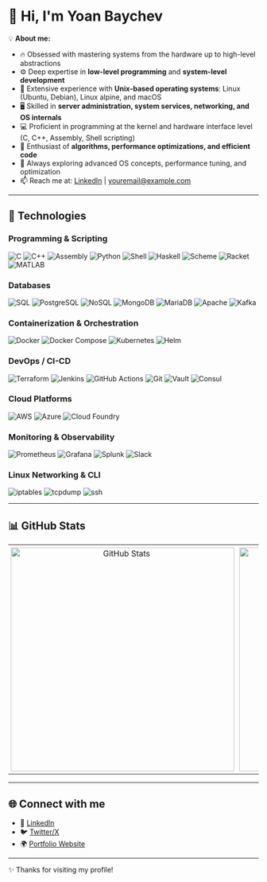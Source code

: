 # 👋 Hi, I'm Yoan Baychev  

💡 **About me:**  
- 🔥 Obsessed with mastering systems from the hardware up to high-level abstractions
- ⚙️ Deep expertise in **low-level programming** and **system-level development**  
- 🐧 Extensive experience with **Unix-based operating systems**: Linux (Ubuntu, Debian), Linux alpine, and macOS  
- 🖥️ Skilled in **server administration, system services, networking, and OS internals**  
- 💻 Proficient in programming at the kernel and hardware interface level (C, C++, Assembly, Shell scripting)  
- 🧠 Enthusiast of **algorithms, performance optimizations, and efficient code**  
- 🌱 Always exploring advanced OS concepts, performance tuning, and optimization  
- 📫 Reach me at: [LinkedIn](https://linkedin.com/in/your-profile) | youremail@example.com

---

## 🧰 Technologies

### Programming & Scripting
![C](https://img.shields.io/badge/-C-00599C?logo=c&logoColor=white)
![C++](https://img.shields.io/badge/-C++-00599C?logo=cplusplus&logoColor=white)
![Assembly](https://img.shields.io/badge/-Assembly-6E4C13?logo=asm&logoColor=white)
![Python](https://img.shields.io/badge/-Python-3776AB?logo=python&logoColor=white)
![Shell](https://img.shields.io/badge/-Shell-4EAA25?logo=gnu-bash&logoColor=white)
![Haskell](https://img.shields.io/badge/-Haskell-5D4F85?logo=haskell&logoColor=white)
![Scheme](https://img.shields.io/badge/-Scheme-EF2D5E?logo=racket&logoColor=white)
![Racket](https://img.shields.io/badge/-Racket-9F1D20?logo=racket&logoColor=white)
![MATLAB](https://img.shields.io/badge/-MATLAB-0076A8?logo=mathworks&logoColor=white)

### Databases
![SQL](https://img.shields.io/badge/-SQL-4479A1?logo=postgresql&logoColor=white)
![PostgreSQL](https://img.shields.io/badge/-PostgreSQL-4479A1?logo=postgresql&logoColor=white)
![NoSQL](https://img.shields.io/badge/-NoSQL-008000?logo=mongodb&logoColor=white)
![MongoDB](https://img.shields.io/badge/-MongoDB-47A248?logo=mongodb&logoColor=white)
![MariaDB](https://img.shields.io/badge/-MariaDB-003545?logo=mariadb&logoColor=white)
![Apache](https://img.shields.io/badge/-Apache-FD4B3B?logo=apache&logoColor=white)
![Kafka](https://img.shields.io/badge/-Kafka-231F20?logo=apachekafka&logoColor=white)

### Containerization & Orchestration
![Docker](https://img.shields.io/badge/-Docker-2496ED?logo=docker&logoColor=white)
![Docker Compose](https://img.shields.io/badge/-Docker%20Compose-2496ED?logo=docker&logoColor=white)
![Kubernetes](https://img.shields.io/badge/-Kubernetes-326CE5?logo=kubernetes&logoColor=white)
![Helm](https://img.shields.io/badge/-Helm-0F52BA?logo=helm&logoColor=white)

### DevOps / CI-CD
![Terraform](https://img.shields.io/badge/-Terraform-7B42BC?logo=terraform&logoColor=white)
![Jenkins](https://img.shields.io/badge/-Jenkins-D24939?logo=jenkins&logoColor=white)
![GitHub Actions](https://img.shields.io/badge/-GitHub%20Actions-2088FF?logo=github-actions&logoColor=white)
![Git](https://img.shields.io/badge/-Git-F05032?logo=git&logoColor=white)
![Vault](https://img.shields.io/badge/-Vault-000000?logo=vault&logoColor=white)
![Consul](https://img.shields.io/badge/-Consul-463DFA?logo=consul&logoColor=white)

### Cloud Platforms
![AWS](https://img.shields.io/badge/-AWS-232F3E?logo=amazon-aws&logoColor=white)
![Azure](https://img.shields.io/badge/-Azure-0089D6?logo=microsoft-azure&logoColor=white)
![Cloud Foundry](https://img.shields.io/badge/-Cloud%20Foundry-FF6F00?logo=cloudfoundry&logoColor=white)

### Monitoring & Observability
![Prometheus](https://img.shields.io/badge/-Prometheus-E6522C?logo=prometheus&logoColor=white)
![Grafana](https://img.shields.io/badge/-Grafana-F46800?logo=grafana&logoColor=white)
![Splunk](https://img.shields.io/badge/-Splunk-00ACED?logo=splunk&logoColor=white)
![Slack](https://img.shields.io/badge/-Slack-4A154B?logo=slack&logoColor=white)

### Linux Networking & CLI
![iptables](https://img.shields.io/badge/-iptables-4EAA25)
![tcpdump](https://img.shields.io/badge/-tcpdump-4EAA25)
![ssh](https://img.shields.io/badge/-SSH-4EAA25)

---

## 📊 GitHub Stats

<table style="width: 100%; border-collapse: collapse; text-align: center;">
  <tr>
    <td style="padding: 5px;">
      <img src="https://github-readme-stats.vercel.app/api?username=b4ich3v&show_icons=true&theme=tokyonight&count_private=true" alt="GitHub Stats" width="450"/>
    </td>
    <td style="padding: 5px;">
      <img src="https://github-readme-stats.vercel.app/api/top-langs/?username=b4ich3v&layout=compact&theme=tokyonight" alt="Top Languages" width="450"/>
    </td>
  </tr>
</table>



---

## 🌐 Connect with me
- 🔗 [LinkedIn](https://linkedin.com/in/your-profile)  
- 🐦 [Twitter/X](https://twitter.com/your-profile)  
- 🌍 [Portfolio Website](https://your-website.com)  

---
✨ Thanks for visiting my profile!
